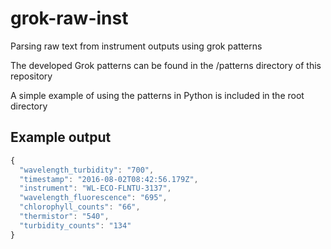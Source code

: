 # grok-raw-inst
Parsing raw text from instrument outputs using grok patterns

The developed Grok patterns can be found in the /patterns directory of this repository

A simple example of using the patterns in Python is included in the root directory

## Example output
```javascript
{
  "wavelength_turbidity": "700", 
  "timestamp": "2016-08-02T08:42:56.179Z", 
  "instrument": "WL-ECO-FLNTU-3137", 
  "wavelength_fluorescence": "695", 
  "chlorophyll_counts": "66", 
  "thermistor": "540", 
  "turbidity_counts": "134"
}
```
